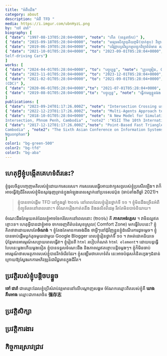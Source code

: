 ```yaml
---  
title: "អំពីយើង"  
category: about  
description: "អំពី TFD "  
media: https://i.imgur.com/ubnHyzL.png
by: "ចៅ ដារ៉ា"
biography: [
{ "date": "1997-08-13T05:28:04+0000", "note": "កើត (ខេត្តតាកែវ)" },
{ "date": "2015-09-18T05:28:04+0000", "note": "មធ្យមសិក្សាទុតិយភូមិ(បាក់ឌុប) វិទ្យាល័យច្បារអំពៅ"},
{ "date": "2019-06-19T05:28:04+0000", "note": "បរិញ្ញាបត្រវិស្វកម្មបច្ចេកវិទ្យាព័ត៌មាន សាកលវិទ្យាល័យភូមិន្ទភ្នំពេញ" , "note2":"ប្រធានបទស្រាវជ្រាវ Modelling and Simulation of Fluid Particles Inside a Room"},
{ "date": "2021-10-01T05:28:04+0000", "to": "2023-09-01T05:28:04+0000", "note": "អនុបណ្ឌិតវិទ្យាសាស្រ្តទិន្នន័យ សាកលវិទ្យាល័យនីហ្កាតា ជប៉ុន" , "note2":"ប្រធានបទស្រាវជ្រាវ Applying Multi-Agent Reinforcement Learning for Negotiation Tasks for
Self-driving Cars"}
]
works: [
{ "date": "2024-04-01T05:28:04+0000", "to": "បច្ចុប្បន្ន", "note": "គ្រូបង្រៀន, CADT, Phnom Penh, Cambodia" },
{ "date": "2023-11-01T05:28:04+0000", "to": "2023-12-01T05:28:04+0000", "note": "Full Stack Engineer Intern, HENNGE, Tokyo, Japan" },
{ "date": "2021-02-01T05:28:04+0000", "to": "2021-09-01T05:28:04+0000", "note": "Contracted System Developer, ក្រុមប្រឹក្សាអភិវឌ្ឍន៍កម្ពុជា
(CDC)" },
{ "date": "2020-06-01T05:28:04+0000","to": "2021-07-01T05:28:04+0000", "note": "អ្នកដឹកនាំគម្រោង, Inklusivity, ភ្នំពេញ"},
{ "date": "2019-08-01T05:28:04+0000","to": "បច្ចុប្បន្ន", "note": "ធ្វើការឲ្យខ្លួនឯង (Freelance)" },
]
publications: [
{ "date": "2023-09-24T01:17:26.000Z", "note": "Intersection Crossing using Policy Optimization with Beta Distribution for Continuous" , "note2":"IEEE Shinetsu Section" , "note3" : "Kheang Kim Ang, Tatsuya Yamazaki" },
{ "date": "2022-12-23T01:17:26.000Z", "note": "Multi-Agents Approach to Autonomous Vehicles in Intersection Crossing" , "note2":"Niigata University Student Branch 13th Student Research Presentation Exchange Meeting" , "note3" : "Kheang Kim Ang, Tatsuya Yamazaki" },
{ "date": "2018-10-01T05:28:04+0000", "note": "A New Model for Simulating and Evaluating Congestion Cause at Signalized
Intersection, Phnom Penh, Cambodia" , "note2" :"KSII The 10th International Conference on Internet (ICONI) 2018." , "note3": "KimAng Kheang, Sokchea Kor, Sovila Srun"},
{ "date": "2017-12-12T01:17:26.000Z","note": "Point-Based Fast Triangle-Triangle Intersection Detection, Phnom Penh,
Cambodia" , "note2": "The Sixth Asian Conference on Information Systems (ACIS) 2017." , "note3" :"Vichear Keo Ouk, KimAng Kheang, Seihakrith Tan, Sokha Heng, Pheakdey
Nguonphan"}
]
color1: "bg-green-500"
color2: "bg-tfd"
color3: "bg-aba"
--- 
```


## ហេតុអ្វីខ្ញុំបង្កើតគេហទំព័រនេះ?

ខ្ញុំចូលចិត្តបញ្ចេញមតិរបស់ខ្ញុំដោយការសរសេរ។ ការសរសេរធ្វើអោយវាក្យសព្ទរបស់ខ្ញុំប្រសើរឡើង។
វាក៏អាចធ្វើឱ្យជីវិតរបស់ខ្ញុំមិនសូវធុញទ្រាន់ក្នុងអំឡុងពេលស្នាក់នៅប្រទេសជប៉ុន (ចាប់តាំងពីឆ្នាំ 2021)។

> ខ្ញុំបានចាប់ផ្តើម TFD នៅក្នុងឆ្នាំ ២០១៤ នៅពេលដែលខ្ញុំរៀនថ្នាក់ទី ១១ ។ ខ្ញុំមិនដឹងច្រើនអំពីកុំព្យូទ័រទេនៅពេលនោះ។
> ចំណែករឿងកាត់តនឹង និងផលិតវីដេអូ រឹតតែមិនបាច់និយាយ។

ចំណេះដឹងតែមួយគត់ដែលខ្ញុំអាចចែករំលែកនៅពេលនោះ (២០១៤) គឺ **ភាសាអង់គ្លេស** ។ វាមិនល្អឥតខ្ចោះទេ។ ហេតុ​អ្វី​បាន​ជា​ខ្ញុំ​អាច
ចាក​ចេញ​ពី​តំបន់​សុខ​ស្រួល( Comfort Zone) មកធ្វេីបែបនេះ? ខ្ញុំគិតថាវាដោយសារតែ**ចំណង់** ។ ខ្ញុំតែងតែមានការចង់ដឹង
ថាអ្វីៗនៅជុំវិញខ្លួនខ្ញុំដំណើរការដូចម្តេច។ ខ្ញុំបានចាប់ផ្តើមប្លក់តូចមួយជាមួយ Google Blogger ពេលខ្ញុំរៀនថ្នាក់ទី ១០ ។
វាអត់ជោគជ័យទេ ប៉ុន្តែមានអារម្មណ៍សប្បាយពេលធ្វើវា។ ខ្ញុំរៀនពី `html` របៀបកំណត់ `html element`។
ដោយបន្តធ្វើបែបនេះម្តងហើយម្តងទៀត ខ្ញុំបានទទួលចំណេះដឹង និងភាពល្អឥតខ្ចោះបន្តិចម្តងៗ។
ខ្ញុំ​ក៏​មិន​ចាប់អារម្មណ៍ថាសមត្ថភាពរបស់ខ្ញុំបានរីកចំរើនដែរ។ ខ្ញុំសង្ឃឹមថាគេហទំព័រ
នេះអាចបំផុសគំនិតក្មេងៗជំនាន់ក្រោយឱ្យស្វែងរកការអភិវឌ្ឍន៍ជាវិជ្ជមានក្នុងជីវិត។

<social-card></social-card>

## ប្រវត្តិរបស់ខ្ញុំបន្តិចបន្ទួច

**ចៅ ដារ៉ា** ជាឈ្មោះដែលខ្ញុំប្រើសំរាប់វត្តមាននៅលើបណ្តាញសង្គម ចំណែកឈ្មោះពិតរបស់ខ្ញុំគឺ **ឃាង គឹមអាង** ឈ្មោះជាភាសាចិន
**强存志**

## ប្រវត្តិសិក្សា

<my-timeline :biography="biography" :color="color1"></my-timeline>

## ប្រវត្តិការងារ

<my-timeline :biography="works" :color="color2"></my-timeline>

## កិច្ចការស្រាវជ្រាវ

<my-timeline :biography="publications" :color="color3"></my-timeline>

  
